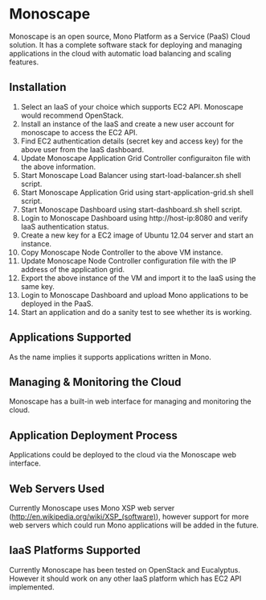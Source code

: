 Monoscape
==========
Monoscape is an open source, Mono Platform as a Service (PaaS) Cloud solution. It has a complete software stack for deploying and managing applications in the cloud with automatic load balancing and scaling features.

Installation
-------------
1. Select an IaaS of your choice which supports EC2 API. Monoscape would recommend OpenStack.
2. Install an instance of the IaaS and create a new user account for monoscape to access the EC2 API.
3. Find EC2 authentication details (secret key and access key) for the above user from the IaaS dashboard. 
4. Update Monoscape Application Grid Controller configuraiton file with the above information.
5. Start Monoscape Load Balancer using start-load-balancer.sh shell script.
6. Start Monoscape Application Grid using start-application-grid.sh shell script.
7. Start Monoscape Dashboard using start-dashboard.sh shell script.
8. Login to Monoscape Dashboard using http://host-ip:8080 and verify IaaS authentication status.
9. Create a new key for a EC2 image of Ubuntu 12.04 server and start an instance.
10. Copy Monoscape Node Controller to the above VM instance.
11. Update Monoscape Node Controller configuration file with the IP address of the application grid.
12. Export the above instance of the VM and import it to the IaaS using the same key.
13. Login to Monoscape Dashboard and upload Mono applications to be deployed in the PaaS.
14. Start an application and do a sanity test to see whether its is working.

Applications Supported
-----------------------
As the name implies it supports applications written in Mono.


Managing & Monitoring the Cloud
--------------------------------
Monoscape has a built-in web interface for managing and monitoring the cloud.


Application Deployment Process
-------------------------------
Applications could be deployed to the cloud via the Monoscape web interface.


Web Servers Used
-----------------
Currently Monoscape uses Mono XSP web server (http://en.wikipedia.org/wiki/XSP_(software)), however support for more web servers which could run Mono applications will be added in the future.


IaaS Platforms Supported
-------------------------
Currently Monoscape has been tested on OpenStack and Eucalyptus. However it should work on any other IaaS platform which has EC2 API implemented.





